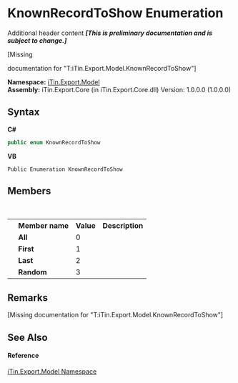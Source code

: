 # KnownRecordToShow Enumeration
Additional header content _**\[This is preliminary documentation and is subject to change.\]**_

\[Missing <summary> documentation for "T:iTin.Export.Model.KnownRecordToShow"\]

**Namespace:**&nbsp;<a href="ef57ffcc-e95e-b212-5a46-9aa6f5a3511f">iTin.Export.Model</a><br />**Assembly:**&nbsp;iTin.Export.Core (in iTin.Export.Core.dll) Version: 1.0.0.0 (1.0.0.0)

## Syntax

**C#**<br />
``` C#
public enum KnownRecordToShow
```

**VB**<br />
``` VB
Public Enumeration KnownRecordToShow
```


## Members
&nbsp;<table><tr><th></th><th>Member name</th><th>Value</th><th>Description</th></tr><tr><td /><td target="F:iTin.Export.Model.KnownRecordToShow.All">**All**</td><td>0</td><td /></tr><tr><td /><td target="F:iTin.Export.Model.KnownRecordToShow.First">**First**</td><td>1</td><td /></tr><tr><td /><td target="F:iTin.Export.Model.KnownRecordToShow.Last">**Last**</td><td>2</td><td /></tr><tr><td /><td target="F:iTin.Export.Model.KnownRecordToShow.Random">**Random**</td><td>3</td><td /></tr></table>

## Remarks
\[Missing <remarks> documentation for "T:iTin.Export.Model.KnownRecordToShow"\]

## See Also


#### Reference
<a href="ef57ffcc-e95e-b212-5a46-9aa6f5a3511f">iTin.Export.Model Namespace</a><br />